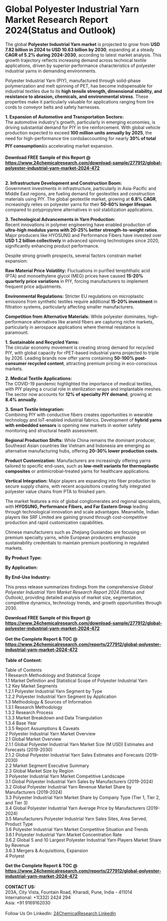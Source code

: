 <h1>Global Polyester Industrial Yarn Market Research Report 2024(Status and Outlook)</h1><p>The global <strong>Polyester Industrial Yarn market</strong> is projected to grow from <strong>USD 7.82 billion in 2024 to USD 10.63 billion by 2030</strong>, expanding at a steady <strong>CAGR of 5.2% during 2024-2030</strong>, according to latest market analysis. This growth trajectory reflects increasing demand across technical textile applications, driven by superior performance characteristics of polyester industrial yarns in demanding environments.</p><p>Polyester Industrial Yarn (PIY), manufactured through solid-phase polymerization and melt spinning of PET, has become indispensable for industrial textiles due to its <strong>high tensile strength, dimensional stability, and resistance to abrasion, chemicals, and environmental stress</strong>. These properties make it particularly valuable for applications ranging from tire cords to conveyor belts and safety harnesses.</p><p><strong>1. Expansion of Automotive and Transportation Sectors:</strong><br>
The automotive industry's growth, particularly in emerging economies, is driving substantial demand for PIY in tire reinforcement. With global vehicle production expected to exceed <strong>100 million units annually by 2025</strong>, the need for high-performance tire cordsâaccounting for nearly <strong>30% of total PIY consumption</strong>âis accelerating market expansion.</p><div><b>Download FREE Sample of this Report @ 
            <a href="https://www.24chemicalresearch.com/download-sample/277912/global-polyester-industrial-yarn-market-2024-472">
            https://www.24chemicalresearch.com/download-sample/277912/global-polyester-industrial-yarn-market-2024-472</a></b></div><br><p><strong>2. Infrastructure Development and Construction Boom:</strong><br>
Government investments in infrastructure, particularly in Asia-Pacific and Middle East regions, are fueling demand for geotextiles and construction materials using PIY. The global geotextile market, growing at <strong>6.8% CAGR</strong>, increasingly relies on polyester yarns for their <strong>50-60% longer lifespan</strong> compared to polypropylene alternatives in soil stabilization applications.</p><p><strong>3. Technological Advancements in Yarn Production:</strong><br>
Recent innovations in polymer engineering have enabled production of <strong>ultra-high modulus yarns with 20-25% better strength-to-weight ratios</strong>. Major producers like HYOSUNG and Performance Fibers have invested over <strong>USD 1.2 billion collectively</strong> in advanced spinning technologies since 2020, significantly enhancing product performance.</p><p>Despite strong growth prospects, several factors constrain market expansion:</p><p><strong>Raw Material Price Volatility:</strong> Fluctuations in purified terephthalic acid (PTA) and monoethylene glycol (MEG) prices have caused <strong>15-20% quarterly price variations</strong> in PIY, forcing manufacturers to implement frequent price adjustments.</p><p><strong>Environmental Regulations:</strong> Stricter EU regulations on microplastic emissions from synthetic textiles require additional <strong>15-20% investment</strong> in filtration systems, particularly affecting smaller manufacturers.</p><p><strong>Competition from Alternative Materials:</strong> While polyester dominates, high-performance alternatives like aramid fibers are capturing niche markets, particularly in aerospace applications where thermal resistance is paramount.</p><p><strong>1. Sustainable and Recycled Yarns:</strong><br>
The circular economy movement is creating strong demand for recycled PIY, with global capacity for rPET-based industrial yarns projected to triple by 2026. Leading brands now offer yarns containing <strong>50-100% post-consumer recycled content</strong>, attracting premium pricing in eco-conscious markets.</p><p><strong>2. Medical Textile Applications:</strong><br>
The COVID-19 pandemic highlighted the importance of medical textiles, with PIY playing a crucial role in sterilization wraps and implantable meshes. The sector now accounts for <strong>12% of specialty PIY demand</strong>, growing at <strong>8.4% annually</strong>.</p><p><strong>3. Smart Textile Integration:</strong><br>
Combining PIY with conductive fibers creates opportunities in wearable technology and IoT-enabled industrial fabrics. Development of <strong>hybrid yarns with embedded sensors</strong> is opening new markets in worker safety monitoring and structural health assessment.</p><p><strong>Regional Production Shifts:</strong> While China remains the dominant producer, Southeast Asian countries like Vietnam and Indonesia are emerging as alternative manufacturing hubs, offering <strong>20-30% lower production costs</strong>.</p><p><strong>Product Customization:</strong> Manufacturers are increasingly offering yarns tailored to specific end-uses, such as <strong>low-melt variants for thermoplastic composites</strong> or antimicrobial-treated yarns for healthcare applications.</p><p><strong>Vertical Integration:</strong> Major players are expanding into fiber production to secure supply chains, with recent acquisitions creating fully integrated polyester value chains from PTA to finished yarn.</p><p>The market features a mix of global conglomerates and regional specialists, with <strong>HYOSUNG, Performance Fibers, and Far Eastern Group</strong> leading through technological innovation and scale advantages. Meanwhile, Indian players like SRF Limited are gaining ground through cost-competitive production and rapid customization capabilities.</p><p>Chinese manufacturers such as Zhejiang Guxiandao are focusing on premium specialty yarns, while European producers emphasize sustainability credentials to maintain premium positioning in regulated markets.</p><p><strong>By Product Type:</strong></p><p><strong>By Application:</strong></p><p><strong>By End-Use Industry:</strong></p><p>This press release summarizes findings from the comprehensive <em>Global Polyester Industrial Yarn Market Research Report 2024 (Status and Outlook)</em>, providing detailed analysis of market size, segmentation, competitive dynamics, technology trends, and growth opportunities through 2030.</p><div><b>Download FREE Sample of this Report @ 
            <a href="https://www.24chemicalresearch.com/download-sample/277912/global-polyester-industrial-yarn-market-2024-472">
            https://www.24chemicalresearch.com/download-sample/277912/global-polyester-industrial-yarn-market-2024-472</a></b></div><br><div><b>Get the Complete Report & TOC @ 
            <a href="https://www.24chemicalresearch.com/reports/277912/global-polyester-industrial-yarn-market-2024-472">
            https://www.24chemicalresearch.com/reports/277912/global-polyester-industrial-yarn-market-2024-472</a></b></div><br>
            <b>Table of Content:</b><p>Table of Contents<br />
1 Research Methodology and Statistical Scope<br />
1.1 Market Definition and Statistical Scope of Polyester Industrial Yarn<br />
1.2 Key Market Segments<br />
1.2.1 Polyester Industrial Yarn Segment by Type<br />
1.2.2 Polyester Industrial Yarn Segment by Application<br />
1.3 Methodology & Sources of Information<br />
1.3.1 Research Methodology<br />
1.3.2 Research Process<br />
1.3.3 Market Breakdown and Data Triangulation<br />
1.3.4 Base Year<br />
1.3.5 Report Assumptions & Caveats<br />
2 Polyester Industrial Yarn Market Overview<br />
2.1 Global Market Overview<br />
2.1.1 Global Polyester Industrial Yarn Market Size (M USD) Estimates and Forecasts (2019-2030)<br />
2.1.2 Global Polyester Industrial Yarn Sales Estimates and Forecasts (2019-2030)<br />
2.2 Market Segment Executive Summary<br />
2.3 Global Market Size by Region<br />
3 Polyester Industrial Yarn Market Competitive Landscape<br />
3.1 Global Polyester Industrial Yarn Sales by Manufacturers (2019-2024)<br />
3.2 Global Polyester Industrial Yarn Revenue Market Share by Manufacturers (2019-2024)<br />
3.3 Polyester Industrial Yarn Market Share by Company Type (Tier 1, Tier 2, and Tier 3)<br />
3.4 Global Polyester Industrial Yarn Average Price by Manufacturers (2019-2024)<br />
3.5 Manufacturers Polyester Industrial Yarn Sales Sites, Area Served, Product Type<br />
3.6 Polyester Industrial Yarn Market Competitive Situation and Trends<br />
3.6.1 Polyester Industrial Yarn Market Concentration Rate<br />
3.6.2 Global 5 and 10 Largest Polyester Industrial Yarn Players Market Share by Revenue<br />
3.6.3 Mergers & Acquisitions, Expansion<br />
4 Polyest</p><div><b>Get the Complete Report & TOC @ 
            <a href="https://www.24chemicalresearch.com/reports/277912/global-polyester-industrial-yarn-market-2024-472">
            https://www.24chemicalresearch.com/reports/277912/global-polyester-industrial-yarn-market-2024-472</a></b></div><br><b>CONTACT US:</b><br>
            203A, City Vista, Fountain Road, Kharadi, Pune, India - 411014<br>
            International: +1(332) 2424 294<br>
            Asia: +91 9169162030 <br><br>
            Follow Us On LinkedIn: <a href="https://www.linkedin.com/company/24chemicalresearch/">24ChemicalResearch LinkedIn</a>